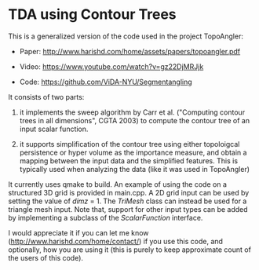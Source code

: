 # TDA using Contour Trees

This is a generalized version of the code used in the project TopoAngler:

* Paper: http://www.harishd.com/home/assets/papers/topoangler.pdf

* Video: https://www.youtube.com/watch?v=gz22DjMRJjk

* Code: https://github.com/ViDA-NYU/Segmentangling

It consists of two parts:

1. it implements the sweep algorithm by Carr et al. ("Computing contour trees in all dimensions", CGTA 2003) 
to compute the contour tree of an input scalar function. 

2. it supports simplification of the contour tree using either topoloigcal persistence or 
hyper volume as the importance measure, and obtain a mapping between the input data and the simplified features. 
This is typically used when analyzing the data (like it was used in TopoAngler)

It currently uses qmake to build. An example of using the code on a structured 3D grid is provided in main.cpp. 
A 2D grid input can be used by setting the value of *dimz* = 1. The *TriMesh* class can instead be used for a triangle mesh input.
Note that, support for other input types can be added by implementing a subclass of the *ScalarFunction* interface.

I would appreciate it if you can let me know (http://www.harishd.com/home/contact/) if you use this code, 
and optionally, how you are using it (this is purely to keep approximate count of the users of this code).

